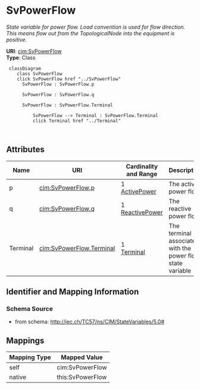 # SvPowerFlow


_State variable for power flow. Load convention is used for flow direction. This means flow out from the TopologicalNode into the equipment is positive._





**URI**: [cim:SvPowerFlow](http://iec.ch/TC57/CIM100#SvPowerFlow)<br />
**Type**: Class




```mermaid
 classDiagram
    class SvPowerFlow
    click SvPowerFlow href "../SvPowerFlow"
      SvPowerFlow : SvPowerFlow.p
        
      SvPowerFlow : SvPowerFlow.q
        
      SvPowerFlow : SvPowerFlow.Terminal
        
          SvPowerFlow --> Terminal : SvPowerFlow.Terminal
          click Terminal href "../Terminal"
        
      
```




<!-- no inheritance hierarchy -->


## Attributes


| Name | URI | Cardinality and Range | Description | Inheritance |
| ---  | --- | --- | --- | --- |
| p | [cim:SvPowerFlow.p](http://iec.ch/TC57/CIM100#SvPowerFlow.p) | 1 <br />  [ActivePower](ActivePower.md)  | The active power flow | direct |
| q | [cim:SvPowerFlow.q](http://iec.ch/TC57/CIM100#SvPowerFlow.q) | 1 <br />  [ReactivePower](ReactivePower.md)  | The reactive power flow | direct |
| Terminal | [cim:SvPowerFlow.Terminal](http://iec.ch/TC57/CIM100#SvPowerFlow.Terminal) | 1 <br />  [Terminal](Terminal.md)  | The terminal associated with the power flow state variable | direct |









## Identifier and Mapping Information







### Schema Source


* from schema: http://iec.ch/TC57/ns/CIM/StateVariables/5.0#





## Mappings

| Mapping Type | Mapped Value |
| ---  | ---  |
| self | cim:SvPowerFlow |
| native | this:SvPowerFlow |




